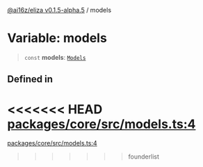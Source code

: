 [@ai16z/eliza v0.1.5-alpha.5](../index.md) / models

# Variable: models

> `const` **models**: [`Models`](../type-aliases/Models.md)

## Defined in

<<<<<<< HEAD
[packages/core/src/models.ts:4](https://github.com/ai16z/eliza/blob/main/packages/core/src/models.ts#L4)
=======
[packages/core/src/models.ts:4](https://github.com/konstantine25b/eliza/blob/main/packages/core/src/models.ts#L4)
>>>>>>> founderlist
